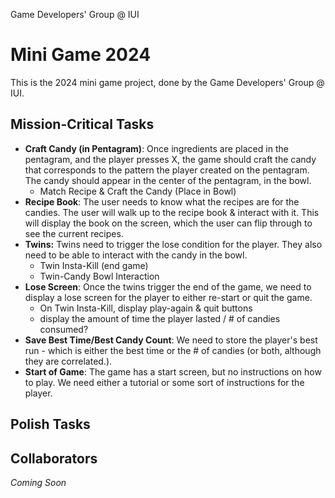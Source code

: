 Game Developers' Group @ IUI
# Mini Game 2024
This is the 2024 mini game project, done by the Game Developers' Group @ IUI.

## Mission-Critical Tasks

* **Craft Candy (in Pentagram)**: Once ingredients are placed in the pentagram, and the player presses X, the game should craft the candy that corresponds to the pattern the player created on the pentagram. The candy should appear in the center of the pentagram, in the bowl.
  * Match Recipe & Craft the Candy (Place in Bowl)
* **Recipe Book**: The user needs to know what the recipes are for the candies. The user will walk up to the recipe book & interact with it. This will display the book on the screen, which the user can flip through to see the current recipes.
* **Twins:** Twins need to trigger the lose condition for the player. They also need to be able to interact with the candy in the bowl.
  * Twin Insta-Kill (end game)
  * Twin-Candy Bowl Interaction
* **Lose Screen**: Once the twins trigger the end of the game, we need to display a lose screen for the player to either re-start or quit the game.
  * On Twin Insta-Kill, display play-again & quit buttons
  * display the amount of time the player lasted / # of candies consumed?
* **Save Best Time/Best Candy Count**: We need to store the player's best run - which is either the best time or the # of candies (or both, although they are correlated.).
* **Start of Game**: The game has a start screen, but no instructions on how to play. We need either a tutorial or some sort of instructions for the player.

## Polish Tasks

## Collaborators
*Coming Soon*
